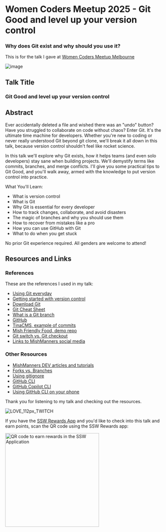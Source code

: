 # Women Coders Meetup 2025 - Git Good and level up your version control
### Why does Git exist and why should you use it? 

This is for the talk I gave at [Women Coders Meetup Melbourne](https://www.meetup.com/women-coders/events/306322375/)

![image](https://github.com/user-attachments/assets/1609303a-5bf8-4d8c-bda3-9a5cbeb4fabf)

## Talk Title

### Git Good and level up your version control 

## Abstract

Ever accidentally deleted a file and wished there was an "undo" button? Have you struggled to collaborate on code without chaos? Enter Git. It's the ultimate time machine for developers. Whether you're new to coding or never really understood Git beyond git clone, we'll break it all down in this talk, because version control shouldn't feel like rocket science.

In this talk we'll explore why Git exists, how it helps teams (and even solo developers) stay sane when building projects. We'll demystify terms like commits, branches, and merge conflicts. I'll give you some practical tips to Git Good, and you'll walk away, armed with the knowledge to put version control into practice.

What You'll Learn:

- What is version control
- What is Git
- Why Git is essential for every developer
- How to track changes, collaborate, and avoid disasters
- The magic of branches and why you should use them
- How to recover from mistakes like a pro
- How you can use GitHub with Git
- What to do when you get stuck

No prior Git experience required. All genders are welcome to attend!

## Resources and Links

### References

These are the references I used in my talk:

- [Using Git everyday](https://git-scm.com/docs/giteveryday)
- [Getting started with version control](https://git-scm.com/book/ms/v2/Getting-Started-About-Version-Control)
- [Download Git](https://git-scm.com/)
- [Git Cheat Sheet](https://training.github.com/downloads/github-git-cheat-sheet.pdf)
- [What is a Git branch](https://nulab.com/learn/software-development/git-tutorial/git-collaboration/branches/what-is-a-git-branch/)
- [GitHub](https://github.com)
- [TinaCMS, example of commits](https://github.com/tinacms/tinacms)
- [Mish Friendly Food, demo repo](https://github.com/mishmanners/mish-friendly-food)
- [Git switch vs. Git checkout](https://kodekloud.com/blog/git-switch-vs-checkout/)
- [Links to MishManners social media](https://mishmanners.info)

### Other Resources

- [MishManners DEV articles and tutorials](https://dev.to/mishmanners)
- [Forks vs. Branches](https://www.ssw.com.au/rules/fork-vs-branch/)
- [Using gitignore](https://www.ssw.com.au/rules/do-you-use-gitignore-for-your-repo/)
- [GitHub CLI](https://github.blog/developer-skills/github/how-to-level-up-your-git-game-with-github-cli/)
- [GitHub Copilot CLI](https://github.blog/developer-skills/programming-languages-and-frameworks/boost-your-cli-skills-with-github-copilot/)
- [Using GitHub CLI on your phone](https://github.blog/changelog/2025-02-11-github-copilot-chat-and-github-copilot-extension-now-available-for-free-on-github-mobile-and-github-cli/)

Thank you for listening to my talk and checking out the resources.

![LOVE_112px_TWITCH](https://github.com/user-attachments/assets/5c3f8e3f-d3a2-48ee-bbd8-a9a905cbd6f8)

If you have the [SSW Rewards App](https://www.ssw.com.au/products/rewards) and you'd like to check into this talk and earn points, scan the QR code using the SSW Rewards app:

<img src="https://github.com/user-attachments/assets/b81826b9-ef06-4ffa-9adb-edc78a5e6058" width="300" alt="QR code to earn rewards in the SSW Application"/>

